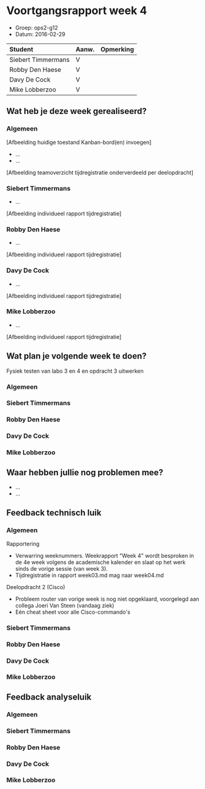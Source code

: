 # Voortgangsrapport week 4

* Groep: ops2-g12
* Datum: 2016-02-29

| Student  | Aanw. | Opmerking |
| :---     | :---  | :---      |
| Siebert Timmermans |  V    |           |
| Robby Den Haese |  V    |           |
| Davy De Cock |   V   |           |
| Mike Lobberzoo |  V     |           |

## Wat heb je deze week gerealiseerd?

### Algemeen

[Afbeelding huidige toestand Kanban-bord(en) invoegen]

* ...
* ...

[Afbeelding teamoverzicht tijdregistratie onderverdeeld per deelopdracht]

### Siebert Timmermans

* ...

[Afbeelding individueel rapport tijdregistratie]

### Robby Den Haese

* ...

[Afbeelding individueel rapport tijdregistratie]

### Davy De Cock

* ...

[Afbeelding individueel rapport tijdregistratie]

### Mike Lobberzoo

* ...

[Afbeelding individueel rapport tijdregistratie]

## Wat plan je volgende week te doen?

Fysiek testen van labo 3 en 4 en opdracht 3 uitwerken 

### Algemeen
### Siebert Timmermans
### Robby Den Haese 
### Davy De Cock
### Mike Lobberzoo

## Waar hebben jullie nog problemen mee?

* ...
* ...

## Feedback technisch luik

### Algemeen

Rapportering

- Verwarring weeknummers. Weekrapport "Week 4" wordt besproken in de 4e week volgens de academische kalender en slaat op het werk sinds de vorige sessie (van week 3).
- Tijdregistratie in rapport week03.md mag naar week04.md


Deelopdracht 2 (Cisco)

- Probleem router van vorige week is nog niet opgeklaard, voorgelegd aan collega Joeri Van Steen (vandaag ziek)
- Eén cheat sheet voor alle Cisco-commando's

### Siebert Timmermans
### Robby Den Haese 
### Davy De Cock
### Mike Lobberzoo

## Feedback analyseluik

### Algemeen

### Siebert Timmermans
### Robby Den Haese 
### Davy De Cock
### Mike Lobberzoo

